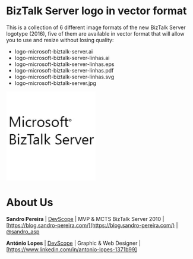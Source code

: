 # BizTalk Server logo in vector format
This is a collection of 6 different image formats of the new BizTalk Server logotype (2016), five of them are available in vector format that will allow you to use and resize without losing quality:
* logo-microsoft-biztalk-server.ai
* logo-microsoft-biztalk-server-linhas.ai
* logo-microsoft-biztalk-server-linhas.eps
* logo-microsoft-biztalk-server-linhas.pdf
* logo-microsoft-biztalk-server-linhas.svg
* logo-microsoft-biztalk-server.jpg

![BizTalk Server logo](logo-microsoft-biztalk-server.jpg)

# About Us
**Sandro Pereira** | [DevScope](http://www.devscope.net/) | MVP & MCTS BizTalk Server 2010 | [https://blog.sandro-pereira.com/](https://blog.sandro-pereira.com/) | [@sandro_asp](https://twitter.com/sandro_asp)

**António Lopes** | [DevScope](http://www.devscope.net/) | Graphic & Web Designer | [https://www.linkedin.com/in/antonio-lopes-1371b99]